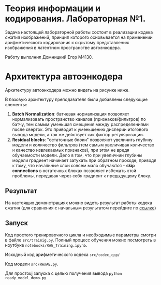 # Теория информации и кодирования. Лабораторная №1.

Задача настоящей лабораторной работы состоит в реализации кодека сжатия изображений, принцип которого основывается на применении арифметического кодирования к скрытому представлению изображения в латентном пространстве автоэнкодера.

Работу выполнил Домницкий Егор М4130.


# Архитектура автоэнкодера

Архитектуру автоэнкодера можно видеть на рисунке ниже.

В базовую архитектуру преподавателя были добавлены следующие элементы:

1. **Batch Normalization**: батчевая нормализация позволяет нормализовать пространство каналов (признаков/фильтров) по батчу, тем самым уменьшая смещения между распределениями после сверток. Это приводит к уменьшению дисперии итогового вывода модели, а так же действует как фактор регуляризации. 
2. **Residual blocks**: "остаточные блоки" позволяют увеличить глубину модели и количество фильтров (тем самым увеличивая количество и качество извлекаемых признаков), при этом не вредя обучаемости модели. Дело в том, что при увеличнии глубины модели градиент начинает затухать при обратном проходе, приводя к тому, что начальные слои совсем мало обучаются - **skip connections** в остаточных блоках позволяет избежать этой проблемы, передавая через себя градиент к предыдущему блоку. 

## Результат 

На настоящих демонстрациях можно видеть результат работы кодека сжатия (для сравнения с начальным результатом перейдите по [ссылке](https://ctlab.itmo.ru/gitlab/eabelyaev/cnnimagecodec)) 


## Запуск

Код простого тренировочного цикла и необходимые параметры смотри в файле `src/trainig.py`. 
Полный процесс обучения можно посмотреть в ноутбуке  `notebooks/RAE_Training.ipynb`.

Исходный код арифметического кодека `src/codec_cpp/`

Код модели `src/ResAE.py`.

Для простоuj запуска с целью получения вывода `python ready_model_demo.py`

